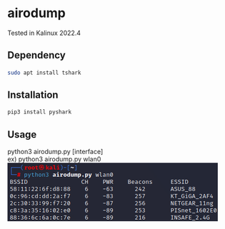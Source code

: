 # airodump
Tested in Kalinux 2022.4  

## Dependency
```sh
sudo apt install tshark
```

## Installation
```sh
pip3 install pyshark
```

## Usage
python3 airodump.py [interface]  
ex) python3 airodump.py wlan0  
![airodump](./airodump.png)
